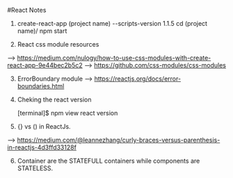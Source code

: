 #React Notes

1.	create-react-app (project name)  --scripts-version 1.1.5
	cd (project name)/
	npm start

2.	React css module resources

-->     https://medium.com/nulogy/how-to-use-css-modules-with-create-react-app-9e44bec2b5c2
-->     https://github.com/css-modules/css-modules

3.	ErrorBoundary module
-->     https://reactjs.org/docs/error-boundaries.html

4.	Cheking the react version

	[terminal]$ npm view react version

5. {} vs () in ReactJs.

--> 	https://medium.com/@leannezhang/curly-braces-versus-parenthesis-in-reactjs-4d3ffd33128f

6. Container are the STATEFULL containers while components are STATELESS.
